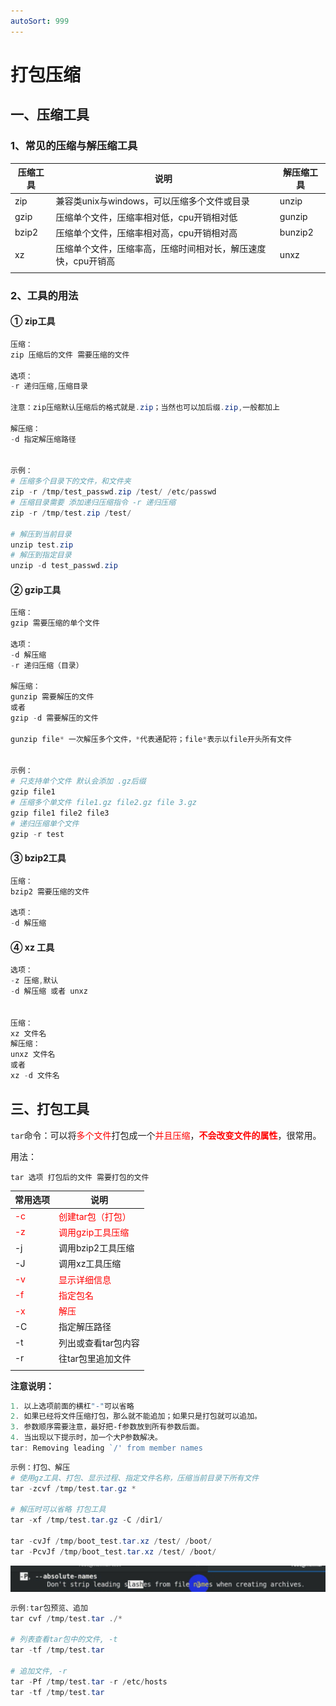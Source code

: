 ```yaml
---
autoSort: 999
---
```




# 打包压缩

## 一、压缩工具

### 1、常见的压缩与解压缩工具

| 压缩工具 | 说明                                                         | 解压缩工具 |
| -------- | ------------------------------------------------------------ | ---------- |
| zip      | 兼容类unix与windows，可以压缩多个文件或目录                  | unzip      |
| gzip     | 压缩单个文件，压缩率相对低，cpu开销相对低                    | gunzip     |
| bzip2    | 压缩单个文件，压缩率相对高，cpu开销相对高                    | bunzip2    |
| xz       | 压缩单个文件，压缩率高，压缩时间相对长，解压速度快，cpu开销高 | unxz       |
|          |                                                              |            |

### 2、工具的用法

#### **①** zip工具

```powershell
压缩：
zip 压缩后的文件 需要压缩的文件

选项：
-r 递归压缩,压缩目录

注意：zip压缩默认压缩后的格式就是.zip；当然也可以加后缀.zip,一般都加上

解压缩：
-d 指定解压缩路径


示例：
# 压缩多个目录下的文件，和文件夹
zip -r /tmp/test_passwd.zip /test/ /etc/passwd
# 压缩目录需要 添加递归压缩指令 -r 递归压缩
zip -r /tmp/test.zip /test/

# 解压到当前目录
unzip test.zip
# 解压到指定目录
unzip -d test_passwd.zip
```

#### ② gzip工具

```powershell
压缩：
gzip 需要压缩的单个文件

选项：
-d 解压缩
-r 递归压缩（目录）

解压缩：
gunzip 需要解压的文件
或者
gzip -d 需要解压的文件

gunzip file* 一次解压多个文件，*代表通配符；file*表示以file开头所有文件


示例：
# 只支持单个文件 默认会添加 .gz后缀
gzip file1
# 压缩多个单文件 file1.gz file2.gz file 3.gz 
gzip file1 file2 file3
# 递归压缩单个文件
gzip -r test
```

#### ③ bzip2工具

```powershell
压缩：
bzip2 需要压缩的文件

选项：
-d 解压缩
```

#### ④ xz 工具

```powershell
选项：
-z 压缩,默认
-d 解压缩 或者 unxz


压缩： 
xz 文件名
解压缩：
unxz 文件名
或者
xz -d 文件名
```

## 三、打包工具

`tar`命令：可以将<font color=red>多个文件</font>打包成一个<font color=red>并且压缩</font>，**<font color=red>不会改变文件的属性</font>**，很常用。

用法：

`tar 选项 打包后的文件 需要打包的文件`

| 常用选项                  | 说明                                     |
| ------------------------- | ---------------------------------------- |
| <font color=red>-c</font> | <font color=red>创建tar包（打包）</font> |
| <font color=red>-z</font> | <font color=red>调用gzip工具压缩</font>  |
| -j                        | 调用bzip2工具压缩                        |
| -J                        | 调用xz工具压缩                           |
| <font color=red>-v</font> | <font color=red>显示详细信息</font>      |
| <font color=red>-f</font> | <font color=red>指定包名</font>          |
| <font color=red>-x</font> | <font color=red>解压</font>              |
| -C                        | 指定解压路径                             |
| -t                        | 列出或查看tar包内容                      |
| -r                        | 往tar包里追加文件                        |
|                           |                                          |

**注意说明：**

```powershell
1. 以上选项前面的横杠"-"可以省略
2. 如果已经将文件压缩打包，那么就不能追加；如果只是打包就可以追加。
3. 参数顺序需要注意，最好把-f参数放到所有参数后面。
4. 当出现以下提示时，加一个大P参数解决。
tar: Removing leading `/' from member names
```



```powershell
示例：打包、解压
# 使用gz工具、打包、显示过程、指定文件名称，压缩当前目录下所有文件
tar -zcvf /tmp/test.tar.gz *

# 解压时可以省略 打包工具
tar -xf /tmp/test.tar.gz -C /dir1/

tar -cvJf /tmp/boot_test.tar.xz /test/ /boot/
tar -PcvJf /tmp/boot_test.tar.xz /test/ /boot/
```

![image-20231101101448998](./images/image-20231101101448998.png)

```powershell
示例:tar包预览、追加
tar cvf /tmp/test.tar ./*

# 列表查看tar包中的文件, -t 
tar -tf /tmp/test.tar

# 追加文件, -r
tar -Pf /tmp/test.tar -r /etc/hosts
tar -tf /tmp/test.tar
```
















